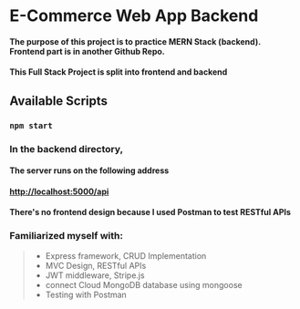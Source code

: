 # E-Commerce Web App Backend
#### The purpose of this project is to practice MERN Stack (backend). Frontend part is in another Github Repo.

#### This Full Stack Project is split into frontend and backend

## Available Scripts

### `npm start`

### In the backend directory,
#### The server runs on the following address
#### [http://localhost:5000/api](http://localhost:5000/api) 
#### There's no frontend design because I used Postman to test RESTful APIs

### Familiarized myself with: 
> - Express framework, CRUD Implementation
> - MVC Design, RESTful APIs
> - JWT middleware, Stripe.js
> - connect Cloud MongoDB database using mongoose
> - Testing with Postman


